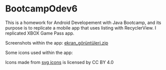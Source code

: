 # BootcampOdev6
This is a homework for Android Developement with Java Bootcamp, and its purpose is to replicate a mobile app that uses listing with RecyclerView. I replicated XBOX Game Pass app.

Screenshots within the app:
[ekran_görüntüleri.zip](https://github.com/karaca12/BootcampOdev6/files/13404850/ekran_goruntuleri.zip)

Some icons used within the app:
<div>Icons made from <a href="https://www.onlinewebfonts.com/icon">svg icons</a> is licensed by CC BY 4.0</div>
